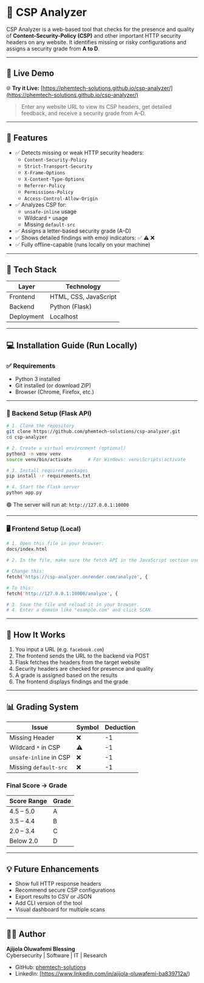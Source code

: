 # 🔐 CSP Analyzer

CSP Analyzer is a web-based tool that checks for the presence and quality of **Content-Security-Policy (CSP)** and other important HTTP security headers on any website. It identifies missing or risky configurations and assigns a security grade from **A to D**.

---

## 🚀 Live Demo

🌐 **Try it Live:** [https://phemtech-solutions.github.io/csp-analyzer/](https://phemtech-solutions.github.io/csp-analyzer/)

> Enter any website URL to view its CSP headers, get detailed feedback, and receive a security grade from A–D.

---

## 🚀 Features

- ✅ Detects missing or weak HTTP security headers:
  - `Content-Security-Policy`
  - `Strict-Transport-Security`
  - `X-Frame-Options`
  - `X-Content-Type-Options`
  - `Referrer-Policy`
  - `Permissions-Policy`
  - `Access-Control-Allow-Origin`
- ✅ Analyzes CSP for:
  - `unsafe-inline` usage
  - Wildcard `*` usage
  - Missing `default-src`
- ✅ Assigns a letter-based security grade (A–D)
- ✅ Shows detailed findings with emoji indicators: ✅ ⚠️ ❌
- ✅ Fully offline-capable (runs locally on your machine)

---

## 🧰 Tech Stack

| Layer      | Technology            |
|------------|------------------------|
| Frontend   | HTML, CSS, JavaScript  |
| Backend    | Python (Flask)         |
| Deployment | Localhost              |

---

## 💻 Installation Guide (Run Locally)

### ✅ Requirements

- Python 3 installed
- Git installed (or download ZIP)
- Browser (Chrome, Firefox, etc.)

---

### 🔧 Backend Setup (Flask API)

```bash
# 1. Clone the repository
git clone https://github.com/phemtech-solutions/csp-analyzer.git
cd csp-analyzer

# 2. Create a virtual environment (optional)
python3 -m venv venv
source venv/bin/activate      # For Windows: venv\Scripts\activate

# 3. Install required packages
pip install -r requirements.txt

# 4. Start the Flask server
python app.py
```

🟢 The server will run at: `http://127.0.0.1:10000`

---

### 🖥️ Frontend Setup (Local)

```bash
# 1. Open this file in your browser:
docs/index.html

# 2. In the file, make sure the fetch API in the JavaScript section uses the local backend:

# Change this:
fetch('https://csp-analyzer.onrender.com/analyze', {

# To this:
fetch('http://127.0.0.1:10000/analyze', {

# 3. Save the file and reload it in your browser.
# 4. Enter a domain like "example.com" and click SCAN.
```

---

## 🧠 How It Works

1. You input a URL (e.g. `facebook.com`)
2. The frontend sends the URL to the backend via POST
3. Flask fetches the headers from the target website
4. Security headers are checked for presence and quality
5. A grade is assigned based on the results
6. The frontend displays findings and the grade

---

## 📊 Grading System

| Issue                     | Symbol | Deduction |
|--------------------------|--------|-----------|
| Missing Header           | ❌     | -1        |
| Wildcard `*` in CSP      | ⚠️     | -1        |
| `unsafe-inline` in CSP   | ❌     | -1        |
| Missing `default-src`    | ❌     | -1        |

### Final Score → Grade

| Score Range | Grade |
|-------------|--------|
| 4.5 – 5.0   | A      |
| 3.5 – 4.4   | B      |
| 2.0 – 3.4   | C      |
| Below 2.0  | D      |

---

## 💡 Future Enhancements

- Show full HTTP response headers
- Recommend secure CSP configurations
- Export results to CSV or JSON
- Add CLI version of the tool
- Visual dashboard for multiple scans

---

## 👨‍💻 Author

**Ajijola Oluwafemi Blessing**  
Cybersecurity | Software | IT | Research

- GitHub: [phemtech-solutions](https://github.com/oluwafemiab/ajijola.github.io)  
- LinkedIn: [https://www.linkedin.com/in/ajijola-oluwafemi-ba839712a/)

